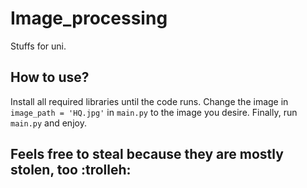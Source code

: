 # Image_processing

Stuffs for uni.

## How to use?

Install all required libraries until the code runs.
Change the image in `image_path = 'HQ.jpg'` in `main.py` to the image you desire.
Finally, run `main.py` and enjoy.

## Feels free to steal because they are mostly stolen, too :trolleh:
